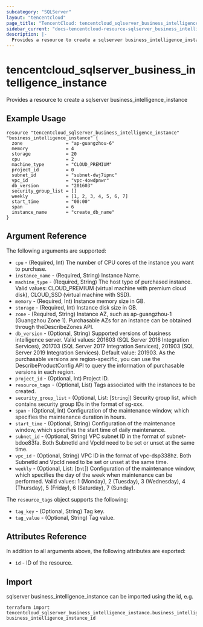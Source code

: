```yaml
---
subcategory: "SQLServer"
layout: "tencentcloud"
page_title: "TencentCloud: tencentcloud_sqlserver_business_intelligence_instance"
sidebar_current: "docs-tencentcloud-resource-sqlserver_business_intelligence_instance"
description: |-
  Provides a resource to create a sqlserver business_intelligence_instance
---
```


# tencentcloud_sqlserver_business_intelligence_instance

Provides a resource to create a sqlserver business_intelligence_instance

## Example Usage

```hcl
resource "tencentcloud_sqlserver_business_intelligence_instance" "business_intelligence_instance" {
  zone                = "ap-guangzhou-6"
  memory              = 4
  storage             = 20
  cpu                 = 2
  machine_type        = "CLOUD_PREMIUM"
  project_id          = 0
  subnet_id           = "subnet-dwj7ipnc"
  vpc_id              = "vpc-4owdpnwr"
  db_version          = "201603"
  security_group_list = []
  weekly              = [1, 2, 3, 4, 5, 6, 7]
  start_time          = "00:00"
  span                = 6
  instance_name       = "create_db_name"
}
```

## Argument Reference

The following arguments are supported:

* `cpu` - (Required, Int) The number of CPU cores of the instance you want to purchase.
* `instance_name` - (Required, String) Instance Name.
* `machine_type` - (Required, String) The host type of purchased instance. Valid values: CLOUD_PREMIUM (virtual machine with premium cloud disk), CLOUD_SSD (virtual machine with SSD).
* `memory` - (Required, Int) Instance memory size in GB.
* `storage` - (Required, Int) Instance disk size in GB.
* `zone` - (Required, String) Instance AZ, such as ap-guangzhou-1 (Guangzhou Zone 1). Purchasable AZs for an instance can be obtained through theDescribeZones API.
* `db_version` - (Optional, String) Supported versions of business intelligence server. Valid values: 201603 (SQL Server 2016 Integration Services), 201703 (SQL Server 2017 Integration Services), 201903 (SQL Server 2019 Integration Services). Default value: 201903. As the purchasable versions are region-specific, you can use the DescribeProductConfig API to query the information of purchasable versions in each region.
* `project_id` - (Optional, Int) Project ID.
* `resource_tags` - (Optional, List) Tags associated with the instances to be created.
* `security_group_list` - (Optional, List: [`String`]) Security group list, which contains security group IDs in the format of sg-xxx.
* `span` - (Optional, Int) Configuration of the maintenance window, which specifies the maintenance duration in hours.
* `start_time` - (Optional, String) Configuration of the maintenance window, which specifies the start time of daily maintenance.
* `subnet_id` - (Optional, String) VPC subnet ID in the format of subnet-bdoe83fa. Both SubnetId and VpcId need to be set or unset at the same time.
* `vpc_id` - (Optional, String) VPC ID in the format of vpc-dsp338hz. Both SubnetId and VpcId need to be set or unset at the same time.
* `weekly` - (Optional, List: [`Int`]) Configuration of the maintenance window, which specifies the day of the week when maintenance can be performed. Valid values: 1 (Monday), 2 (Tuesday), 3 (Wednesday), 4 (Thursday), 5 (Friday), 6 (Saturday), 7 (Sunday).

The `resource_tags` object supports the following:

* `tag_key` - (Optional, String) Tag key.
* `tag_value` - (Optional, String) Tag value.

## Attributes Reference

In addition to all arguments above, the following attributes are exported:

* `id` - ID of the resource.



## Import

sqlserver business_intelligence_instance can be imported using the id, e.g.

```
terraform import tencentcloud_sqlserver_business_intelligence_instance.business_intelligence_instance business_intelligence_instance_id
```

